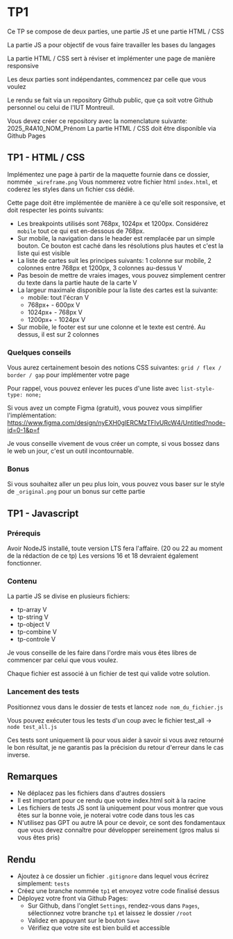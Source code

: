 # TP1

Ce TP se compose de deux parties, une partie JS et une partie HTML / CSS

La partie JS a pour objectif de vous faire travailler les bases du langages

La partie HTML / CSS sert à réviser et implémenter une page de manière responsive

Les deux parties sont indépendantes, commencez par celle que vous voulez

Le rendu se fait via un repository Github public, que ça soit votre Github personnel ou celui de l'IUT Montreuil.

Vous devez créer ce repository avec la nomenclature suivante: 2025_R4A10_NOM_Prénom
La partie HTML / CSS doit être disponible via Github Pages

## TP1 - HTML / CSS

Implémentez une page à partir de la maquette fournie dans ce dossier, nommée `_wireframe.png`
Vous nommerez votre fichier html `index.html`, et coderez les styles dans un fichier css dédié.

Cette page doit être implémentée de manière à ce qu'elle soit responsive, et doit respecter les points suivants:

- Les breakpoints utilisés sont 768px, 1024px et 1200px. Considérez `mobile` tout ce qui est en-dessous de 768px.
- Sur mobile, la navigation dans le header est remplacée par un simple bouton. Ce bouton est caché dans les résolutions plus hautes et c'est la liste qui est visible
- La liste de cartes suit les principes suivants: 1 colonne sur mobile, 2 colonnes entre 768px et 1200px, 3 colonnes au-dessus V
- Pas besoin de mettre de vraies images, vous pouvez simplement centrer du texte dans la partie haute de la carte V
- La largeur maximale disponible pour la liste des cartes est la suivante:
  - mobile: tout l'écran V
  - 768px+ - 600px V
  - 1024px+ - 768px V
  - 1200px+ - 1024px V
- Sur mobile, le footer est sur une colonne et le texte est centré. Au dessus, il est sur 2 colonnes

### Quelques conseils

Vous aurez certainement besoin des notions CSS suivantes: `grid / flex / border / gap` pour implémenter votre page

Pour rappel, vous pouvez enlever les puces d'une liste avec `list-style-type: none;`

Si vous avez un compte Figma (gratuit), vous pouvez vous simplifier l'implémentation:
https://www.figma.com/design/nyEXH0glERCMzTFIvURcW4/Untitled?node-id=0-1&p=f

Je vous conseille vivement de vous créer un compte, si vous bossez dans le web un jour, c'est un outil incontournable.

### Bonus

Si vous souhaitez aller un peu plus loin, vous pouvez vous baser sur le style de `_original.png` pour un bonus sur cette partie

## TP1 - Javascript

### Prérequis

Avoir NodeJS installé, toute version LTS fera l'affaire. (20 ou 22 au moment de la rédaction de ce tp)
Les versions 16 et 18 devraient également fonctionner.

### Contenu

La partie JS se divise en plusieurs fichiers:

- tp-array V
- tp-string V
- tp-object V
- tp-combine V
- tp-controle V

Je vous conseille de les faire dans l'ordre mais vous êtes libres de commencer par celui que vous voulez.

Chaque fichier est associé à un fichier de test qui valide votre solution.

### Lancement des tests

Positionnez vous dans le dossier de tests et lancez `node nom_du_fichier.js`

Vous pouvez exécuter tous les tests d'un coup avec le fichier test_all -> `node test_all.js`

Ces tests sont uniquement là pour vous aider à savoir si vous avez retourné le bon résultat, je ne garantis pas la précision du retour d'erreur dans le cas inverse.

## Remarques

- Ne déplacez pas les fichiers dans d'autres dossiers
- Il est important pour ce rendu que votre index.html soit à la racine
- Les fichiers de tests JS sont là uniquement pour vous montrer que vous êtes sur la bonne voie, je noterai votre code dans tous les cas
- N'utilisez pas GPT ou autre IA pour ce devoir, ce sont des fondamentaux que vous devez connaître pour développer sereinement (gros malus si vous êtes pris)

## Rendu

- Ajoutez à ce dossier un fichier `.gitignore` dans lequel vous écrirez simplement: `tests`
- Créez une branche nommée `tp1` et envoyez votre code finalisé dessus
- Déployez votre front via Github Pages:
  - Sur Github, dans l'onglet `Settings`, rendez-vous dans `Pages`, sélectionnez votre branche `tp1` et laissez le dossier `/root`
  - Validez en appuyant sur le bouton `Save`
  - Vérifiez que votre site est bien build et accessible
